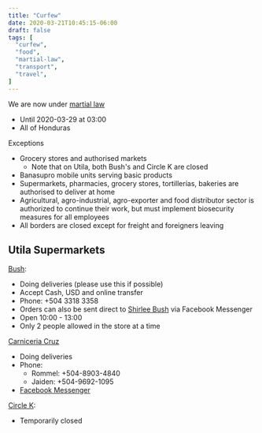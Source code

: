 ```yaml
---
title: "Curfew"
date: 2020-03-21T10:45:15-06:00
draft: false
tags: [
  "curfew",
  "food",
  "martial-law",
  "transport",
  "travel",
]
---
```


We are now under [martial law](https://covid19honduras.org/?q=toque-de-queda-absoluto-para-todo-el-pais)
* Until 2020-03-29 at 03:00
* All of Honduras

Exceptions
* Grocery stores and authorised markets
  * Note that on Utila, both Bush's and Circle K are closed
* Banasupro mobile units serving basic products
* Supermarkets, pharmacies, grocery stores, tortillerías, bakeries are authorised to deliver at home
* Agricultural, agro-industrial, agro-exporter and food distributor sector is
  authorized to continue their work, but must implement biosecurity measures
  for all employees
* All borders are closed except for freight and foreigners leaving

Utila Supermarkets
------------------

[Bush](https://www.facebook.com/permalink.php?story_fbid=585937495329594&id=367194180537261):
* Doing deliveries (please use this if possible)
* Accept Cash, USD and online transfer
* Phone: +504 3318 3358
* Orders can also be sent direct to [Shirlee
  Bush](https://www.facebook.com/shirlee.bush) via Facebook Messenger
* Open 10:00 - 13:00
* Only 2 people allowed in the store at a time

[Carniceria Cruz](https://www.facebook.com/groups/116804641783120/permalink/1859420500854850/)
* Doing deliveries
* Phone:
  * Rommel: +504-8903-4840
  * Jaiden: +504-9692-1095
* [Facebook Messenger](https://www.facebook.com/carniceria.cruz.9)

[Circle K](https://www.facebook.com/circlekutila/posts/113466586950971):
* Temporarily closed
